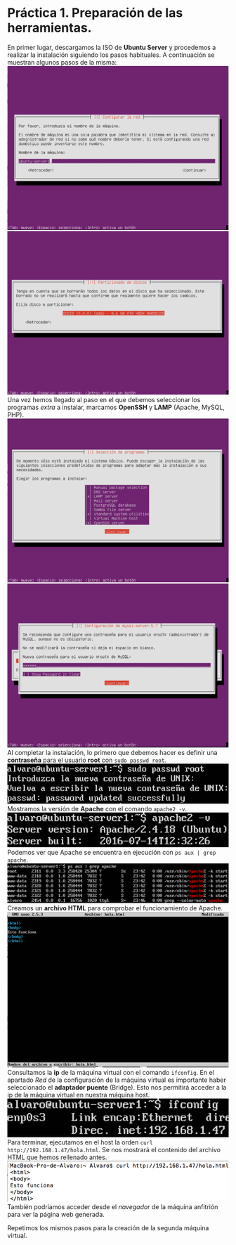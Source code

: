 # Práctica 1. Preparación de las herramientas.
En primer lugar, descargamos la ISO de **Ubuntu Server** y procedemos a realizar la instalación siguiendo los pasos habituales.
A continuación se muestran algunos pasos de la misma:
![Captura1](Imagenes/Captura1.png "Introducimos el nombre de la máquina")
![Captura2](Imagenes/Captura2.png "Seleccionamos el disco donde se realizará la instalación")
Una vez hemos llegado al paso en el que debemos seleccionar los programas *extra* a instalar, marcamos **OpenSSH** y **LAMP** (Apache, MySQL, PHP).
![Captura3](Imagenes/Captura3.png "Elegimos OpenSSH y LAMP para que se instalen")
![Captura4](Imagenes/Captura4.png "Establecemos una contraseña para la base de datos MySQL")
Al completar la instalación, lo primero que debemos hacer es definir una **contraseña** para el usuario **root** con `sudo passwd root`.
![Captura5](Imagenes/Captura5.png "Establecemos la contraseña para el root")
Mostramos la versión de **Apache** con el comando `apache2 -v`.
![Captura6](Imagenes/Captura6.png "Consultamos la versión de Apache")
Podemos ver que Apache se encuentra en ejecución con `ps aux | grep apache`.
![Captura7](Imagenes/Captura7.png "Mostramos que Apache se encuentra en ejecución")
Creamos un **archivo HTML** para comprobar el funcionamiento de Apache.
![Captura8](Imagenes/Captura8.png "Creamos el archivo hola.html en /var/www/html/")
Consultamos la **ip** de la máquina virtual con el comando `ifconfig`. En el apartado *Red* de la configuración de la máquina virtual es importante haber seleccionado el **adaptador puente** (Bridge). Esto nos permitirá acceder a la ip de la máquina virtual en nuestra máquina host.
![Captura9](Imagenes/Captura9.png "Consultamos la ip de la máquina virtual")
Para terminar, ejecutamos en el host la orden `curl http://192.168.1.47/hola.html`. Se nos mostrará el contenido del archivo HTML que hemos rellenado antes.
![Captura10](Imagenes/Captura10.png "Usamos el comando curl para mostrar el contenido del archivo HTML")
También podríamos acceder desde el *navegador* de la máquina anfitrión para ver la página web generada.

Repetimos los mismos pasos para la creación de la segunda máquina virtual.

